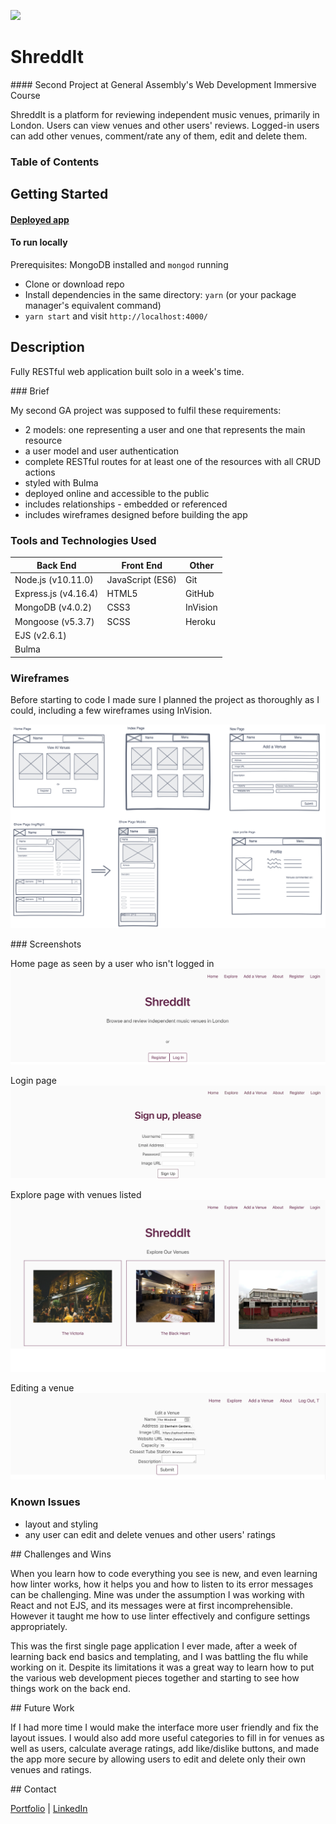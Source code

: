![](https://ga-dash.s3.amazonaws.com/production/assets/logo-9f88ae6c9c3871690e33280fcf557f33.png)

# ShreddIt

#### Second Project at General Assembly's Web Development Immersive Course

ShreddIt is a platform for reviewing independent music venues, primarily in London. Users can view venues and other users' reviews. Logged-in users can add other venues, comment/rate any of them, edit and delete them.

### Table of Contents


## Getting Started

#### [Deployed app](https://shred-dit.herokuapp.com)

#### To run locally

Prerequisites: MongoDB installed and `mongod` running

- Clone or download repo
- Install dependencies in the same directory: `yarn` (or your package manager's equivalent command)
- `yarn start` and visit `http://localhost:4000/`


## Description

Fully RESTful web application built solo in a week's time.


### Brief

My second GA project was supposed to fulfil these requirements:

- 2 models: one representing a user and one that represents the main resource
- a user model and user authentication
- complete RESTful routes for at least one of the resources with all CRUD actions
- styled with Bulma
- deployed online and accessible to the public
- includes relationships - embedded or referenced
- includes wireframes designed before building the app


### Tools and Technologies Used

Back End | Front End | Other
-------- | --------- | --------
Node.js (v10.11.0) | JavaScript (ES6)| Git
Express.js (v4.16.4) | HTML5 | GitHub
MongoDB (v4.0.2) | CSS3 | InVision
Mongoose (v5.3.7) | SCSS | Heroku
 | EJS (v2.6.1) |
 | Bulma |


### Wireframes

Before starting to code I made sure I planned the project as thoroughly as I could, including a few wireframes using InVision.

![Wireframes](/wireframes/all-wireframes.png)


### Screenshots

Home page as seen by a user who isn't logged in
![Home page](wireframes/screenshots/shreddit-home.png)

Login page
![Login page](wireframes/screenshots/shreddit-login.png)

Explore page with venues listed
![Index page](wireframes/screenshots/shreddit-explore.png)

Editing a venue
![Edit page](wireframes/screenshots/shreddit-edit.png)


### Known Issues

- layout and styling
- any user can edit and delete venues and other users' ratings


## Challenges and Wins

When you learn how to code everything you see is new, and even learning how linter works, how it helps you and how to listen to its error messages can be challenging. Mine was under the assumption I was working with React and not EJS, and its messages were at first incomprehensible. However it taught me how to use linter effectively and configure settings appropriately.

This was the first single page application I ever made, after a week of learning back end basics and templating, and I was battling the flu while working on it. Despite its limitations it was a great way to learn how to put the various web development pieces together and starting to see how things work on the back end.


## Future Work

If I had more time I would make the interface more user friendly and fix the layout issues. I would also add more useful categories to fill in for venues as well as users, calculate average ratings, add like/dislike buttons, and made the app more secure by allowing users to edit and delete only their own venues and ratings.

## Contact

[Portfolio](http://terezakinnert.com/) | [LinkedIn](https://www.linkedin.com/in/terezakinnert/)
